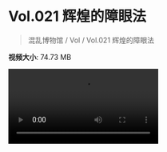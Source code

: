 # Vol.021 辉煌的障眼法

> 混乱博物馆 / Vol / Vol.021 辉煌的障眼法

**视频大小**: 74.73 MB

<div class="video"><video src="https://file.hsyhx.top/archive/混乱博物馆/Vol/021.mp4" controls preload>🤔 您的浏览器不支持 video 标签</video></div>